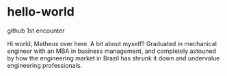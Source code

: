 # hello-world
github 1st encounter

Hi world, Matheus over here. A bit about myself?
Graduated in mechanical engineer with an MBA in business management, and completely astouned by how the engineering market in Brazil has shrunk it down and undervalue engineering professionals.
